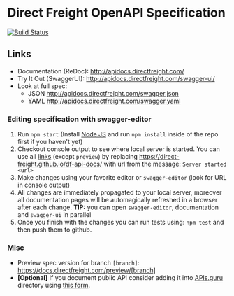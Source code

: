 # Direct Freight OpenAPI Specification
[![Build Status](https://travis-ci.org/Direct-Freight/df-api-docs.svg?branch=master)](https://travis-ci.org/Direct-Freight/df-api-docs)


## Links

- Documentation (ReDoc): http://apidocs.directfreight.com/
- Try It Out (SwaggerUI): http://apidocs.directfreight.com/swagger-ui/
- Look at full spec:
    + JSON http://apidocs.directfreight.com/swagger.json
    + YAML http://apidocs.directfreight.com/swagger.yaml

### Editing specification with swagger-editor

1. Run `npm start`  (Install [Node JS](https://nodejs.org/) and run `npm install` inside of the repo first if you haven't yet)
2. Checkout console output to see where local server is started. You can use all [links](#links) (except `preview`) by replacing https://direct-freight.github.io/df-api-docs/ with url from the message: `Server started <url>`
3. Make changes using your favorite editor or `swagger-editor` (look for URL in console output)
4. All changes are immediately propagated to your local server, moreover all documentation pages will be automagically refreshed in a browser after each change.   **TIP:** you can open `swagger-editor`, documentation and `swagger-ui` in parallel
5. Once you finish with the changes you can run tests using: `npm test` and then push them to github.

### Misc

- Preview spec version for branch `[branch]`: https://docs.directfreight.com/preview/[branch]
- **[Optional]** If you document public API consider adding it into [APIs.guru](https://APIs.guru) directory using [this form](https://apis.guru/add-api/).



